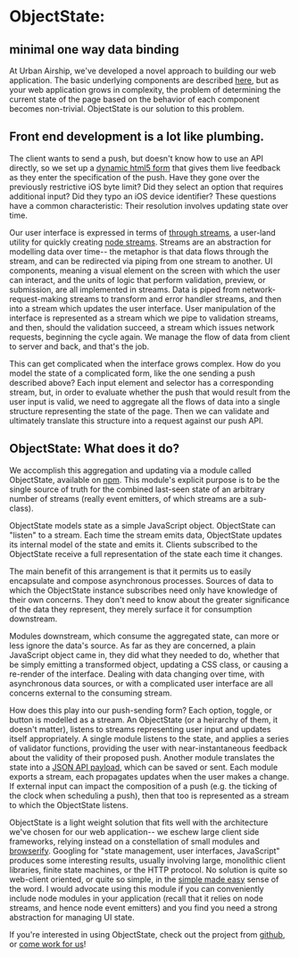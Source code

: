 # ObjectState: 

## minimal one way data binding

At Urban Airship, we've developed a novel approach to building our web
application. The basic underlying components are described
[here][front-end-streams], but as your web application grows in complexity, the
problem of determining the current state of the page based on the behavior of
each component becomes non-trivial. ObjectState is our solution to this
problem.

## Front end development is a lot like plumbing.

The client wants to send a push, but doesn't know how to use an API directly,
so we set up a [dynamic html5 form][upw-docs] that gives them live feedback as
they enter the specification of the push. Have they gone over the previously
restrictive iOS byte limit? Did they select an option that requires additional
input? Did they typo an iOS device identifier?  These questions have a common
characteristic: Their resolution involves updating state over time.

Our user interface is expressed in terms of [through streams][through], a
user-land utility for quickly creating [node streams][substack-streams].
Streams are an abstraction for modelling data over time-- the metaphor is that
data flows through the stream, and can be redirected via piping from one stream
to another. UI components, meaning a visual element on the screen with which
the user can interact, and the units of logic that perform validation, preview,
or submission, are all implemented in streams.  Data is piped from
network-request-making streams to transform and error handler streams, and then
into a stream which updates the user interface. User manipulation of the
interface is represented as a stream which we pipe to validation streams, and
then, should the validation succeed, a stream which issues network requests,
beginning the cycle again. We manage the flow of data from client to server and
back, and that's the job.

This can get complicated when the interface grows complex. How do you model the
state of a complicated form, like the one sending a push described above? Each
input element and selector has a corresponding stream, but, in order to
evaluate whether the push that would result from the user input is valid, we
need to aggregate all the flows of data into a single structure representing
the state of the page. Then we can validate and ultimately translate this
structure into a request against our push API.

## ObjectState: What does it do?

We accomplish this aggregation and updating via a module called ObjectState,
available on [npm][npm-objectstate]. This module's explicit purpose is to be
the single source of truth for the combined last-seen state of an arbitrary
number of streams (really event emitters, of which streams are a sub-class). 

ObjectState models state as a simple JavaScript object. ObjectState
can "listen" to a stream. Each time the stream emits data, ObjectState updates
its internal model of the state and emits it.  Clients subscribed to the
ObjectState receive a full representation of the state each time it changes. 

The main benefit of this arrangement is that it permits us to easily
encapsulate and compose asynchronous processes. Sources of data to which the
ObjectState instance subscribes need only have knowledge of their own concerns.
They don't need to know about the greater significance of the data they
represent, they merely surface it for consumption downstream. 

Modules downstream, which consume the aggregated state, can more or less ignore
the data's source. As far as they are concerned, a plain JavaScript object came
in, they did what they needed to do, whether that be simply emitting a
transformed object, updating a CSS class, or causing a re-render of the
interface. Dealing with data changing over time, with asynchronous data
sources, or with a complicated user interface are all concerns external to the
consuming stream.

How does this play into our push-sending form? Each option, toggle, or button
is modelled as a stream. An ObjectState (or a heirarchy of them, it doesn't
matter), listens to streams representing user input and updates itself
appropriately. A single module listens to the state, and applies a series of
validator functions, providing the user with near-instantaneous feedback about
the validity of their proposed push. Another module translates the state into a
[JSON API payload][api], which can be saved or sent. Each module exports a
stream, each propagates updates when the user makes a change. If external input
can impact the composition of a push (e.g. the ticking of the clock when
scheduling a push), then that too is represented as a stream to which the
ObjectState listens.

ObjectState is a light weight solution that fits well with the architecture
we've chosen for our web application-- we eschew large client side frameworks,
relying instead on a constellation of small modules and
[browserify][browserify]. Googling for "state management, user interfaces,
JavaScript" produces some interesting results, usually involving large,
monolithic client libraries, finite state machines, or the HTTP protocol. No
solution is quite so web-client oriented, or quite so simple, in the [simple
made easy][simple-made-easy] sense of the word. I would advocate using this
module if you can conveniently include node modules in your application (recall
that it relies on node streams, and hence node event emitters) and you find 
you need a strong abstraction for managing UI state. 

If you're interested in using ObjectState, check out the project from 
[github][github-objectstate], or [come work for us][careers]!

[upw-docs]: http://docs.urbanairship.com/user-guide/message-composer.html#create-a-push-notification
[substack-philosophy]: http://substack.net/how_I_write_modules
[substack-streams]: https://github.com/substack/stream-handbook#classic-streams
[through]: https://github.com/dominictarr/through
[npm-objectstate]: https://www.npmjs.org/objectstate
[github-objectstate]: https://github.com/urbanairship/objectstate
[api]: http://docs.urbanairship.com/api/ua.html
[no-mvc-post]: http://www.code-experience.com/why-you-might-not-need-mvc-with-reactjs/
[simple-made-easy]: http://www.infoq.com/presentations/Simple-Made-Easy
[browserify]: http://browserify.org/
[careers]: http://urbanairship.com/careers
[front-end-streams]: http://words.jessekeane.me/front-end-streams/
